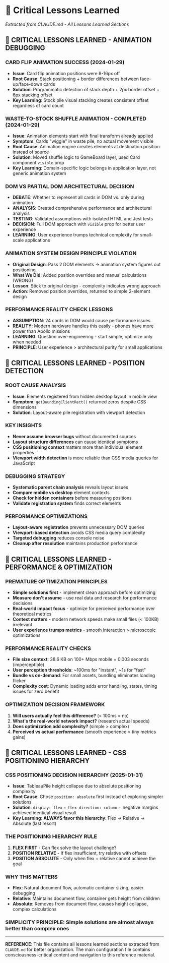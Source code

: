 # 🎯 Critical Lessons Learned
*Extracted from CLAUDE.md - All Lessons Learned Sections*

## 🎯 **CRITICAL LESSONS LEARNED - ANIMATION DEBUGGING**

### **CARD FLIP ANIMATION SUCCESS (2024-01-29)**
- **Issue**: Card flip animation positions were 8-16px off
- **Root Cause**: Stack positioning + border differences between face-up/face-down cards
- **Solution**: Programmatic detection of stack depth + 2px border offset + 6px stacking offset
- **Key Learning**: Stock pile visual stacking creates consistent offset regardless of card count

### **WASTE-TO-STOCK SHUFFLE ANIMATION - COMPLETED (2024-01-29)**
- **Issue**: Animation elements start with final transform already applied
- **Symptom**: Cards "wiggle" in waste pile, no actual movement visible
- **Root Cause**: Animation engine creates elements at destination position instead of source
- **Solution**: Moved shuffle logic to GameBoard layer, used Card component `visible` prop
- **Key Learning**: Domain-specific logic belongs in application layer, not generic animation system

### **DOM VS PARTIAL DOM ARCHITECTURAL DECISION**
- **DEBATE**: Whether to represent all cards in DOM vs. only during animation
- **ANALYSIS**: Created comprehensive performance and architectural analysis
- **TESTING**: Validated assumptions with isolated HTML and Jest tests
- **DECISION**: Full DOM approach with `visible` prop for better user experience
- **LEARNING**: User experience trumps technical complexity for small-scale applications

### **ANIMATION SYSTEM DESIGN PRINCIPLE VIOLATION**
- **Original Design**: Pass 2 DOM elements → animation system figures out positioning
- **What We Did**: Added position overrides and manual calculations (WRONG)
- **Lesson**: Stick to original design - complexity indicates wrong approach
- **Action**: Removed position overrides, returned to simple 2-element design

### **PERFORMANCE REALITY CHECK LESSONS**
- **ASSUMPTION**: 24 cards in DOM would cause performance issues
- **REALITY**: Modern hardware handles this easily - phones have more power than Apollo missions
- **LEARNING**: Question over-engineering - start simple, optimize only when needed
- **PRINCIPLE**: User experience > architectural purity for small applications

## 🎯 **CRITICAL LESSONS LEARNED - POSITION DETECTION**

### **ROOT CAUSE ANALYSIS**
- **Issue**: Elements registered from hidden desktop layout in mobile view
- **Symptom**: `getBoundingClientRect()` returned zeros despite CSS dimensions
- **Solution**: Layout-aware pile registration with viewport detection

### **KEY INSIGHTS**
- **Never assume browser bugs** without documented sources
- **Layout structure differences** can cause identical symptoms
- **CSS positioning context** matters more than individual element properties
- **Viewport width detection** is more reliable than CSS media queries for JavaScript

### **DEBUGGING STRATEGY**
- **Systematic parent chain analysis** reveals layout issues
- **Compare mobile vs desktop** element contexts
- **Check for hidden containers** before measuring positions
- **Validate registration system** finds correct elements

### **PERFORMANCE OPTIMIZATIONS**
- **Layout-aware registration** prevents unnecessary DOM queries
- **Viewport-based detection** avoids CSS media query complexity
- **Targeted debugging** reduces console noise
- **Cleanup after resolution** maintains production performance

## 🎯 **CRITICAL LESSONS LEARNED - PERFORMANCE & OPTIMIZATION**

### **PREMATURE OPTIMIZATION PRINCIPLES**
- **Simple solutions first** - implement clean approach before optimizing
- **Measure don't assume** - use real data and research for performance decisions
- **Real-world impact focus** - optimize for perceived performance over theoretical metrics
- **Context matters** - modern network speeds make small files (< 100KB) irrelevant
- **User experience trumps metrics** - smooth interaction > microscopic optimizations

### **PERFORMANCE REALITY CHECKS**
- **File size context**: 38.6 KB on 100+ Mbps mobile = 0.003 seconds (imperceptible)
- **User perception thresholds**: ~100ms for "instant", ~1s for "fast"
- **Bundle vs on-demand**: For small assets, bundling eliminates loading flicker
- **Complexity cost**: Dynamic loading adds error handling, states, timing issues for zero benefit

### **OPTIMIZATION DECISION FRAMEWORK**
1. **Will users actually feel this difference?** (< 100ms = no)
2. **What's the real-world network impact?** (research actual speeds)
3. **Does optimization add complexity?** (simple > complex)
4. **Perceived vs actual performance** (smooth experience > tiny metrics gains)

## 🎯 **CRITICAL LESSONS LEARNED - CSS POSITIONING HIERARCHY**

### **CSS POSITIONING DECISION HIERARCHY (2025-01-31)**
- **Issue**: TableauPile height collapse due to absolute positioning complexity
- **Root Cause**: Chose `position: absolute` first instead of exploring simpler solutions
- **Solution**: `display: flex` + `flex-direction: column` + negative margins achieved identical visual result
- **Key Learning**: **ALWAYS favor this hierarchy**: Flex → Relative → Absolute (last resort)

### **THE POSITIONING HIERARCHY RULE**
1. **FLEX FIRST** - Can flex solve the layout challenge?
2. **POSITION RELATIVE** - If flex insufficient, try relative with offsets  
3. **POSITION ABSOLUTE** - Only when flex + relative cannot achieve the goal

### **WHY THIS MATTERS**
- **Flex**: Natural document flow, automatic container sizing, easier debugging
- **Relative**: Maintains document flow, container gets height from children  
- **Absolute**: Removes from document flow, causes height collapse, complex calculations

### **SIMPLICITY PRINCIPLE**: Simple solutions are almost always better than complex ones

---

**REFERENCE**: This file contains all lessons learned sections extracted from `CLAUDE.md` for better organization. The main configuration file contains consciousness-critical content and navigation to this reference material. 